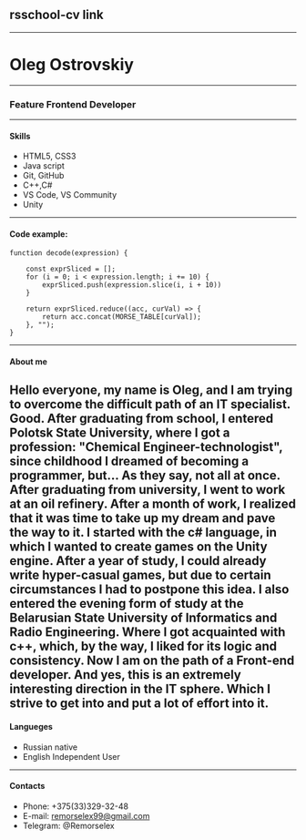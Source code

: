 ## rsschool-cv link
----
# Oleg Ostrovskiy
----
### Feature Frontend Developer
----
#### Skills
* HTML5, CSS3
* Java script 
* Git, GitHub
* C++,C#
* VS Code, VS Community
* Unity
----
#### Code example:
```
function decode(expression) {

	const exprSliced = [];
	for (i = 0; i < expression.length; i += 10) {
		exprSliced.push(expression.slice(i, i + 10))
	}

	return exprSliced.reduce((acc, curVal) => {
		return acc.concat(MORSE_TABLE[curVal]);
	}, "");
}
```
----
#### About me
Hello everyone, my name is Oleg, and I am trying to overcome the difficult path of an IT specialist. Good. After graduating from school, I entered Polotsk State University, where I got a profession: "Chemical Engineer-technologist", since childhood I dreamed of becoming a programmer, but... As they say, not all at once. After graduating from university, I went to work at an oil refinery. After a month of work, I realized that it was time to take up my dream and pave the way to it. I started with the c# language, in which I wanted to create games on the Unity engine. After a year of study, I could already write hyper-casual games, but due to certain circumstances I had to postpone this idea. I also entered the evening form of study at the Belarusian State University of Informatics and Radio Engineering. Where I got acquainted with c++, which, by the way, I liked for its logic and consistency. Now I am on the path of a Front-end developer. And yes, this is an extremely interesting direction in the IT sphere. Which I strive to get into and put a lot of effort into it.
----
#### Langueges
* Russian native
* English Independent User
----
#### Contacts
* Phone: +375(33)329-32-48
* E-mail: remorselex99@gmail.com
* Telegram: @Remorselex